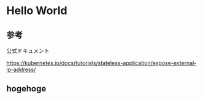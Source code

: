 # Hello World

## 参考

公式ドキュメント

https://kubernetes.io/docs/tutorials/stateless-application/expose-external-ip-address/

## hogehoge
